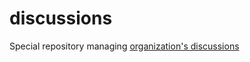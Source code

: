# discussions
Special repository managing [organization's discussions](https://github.com/orgs/kemadev/discussions)
